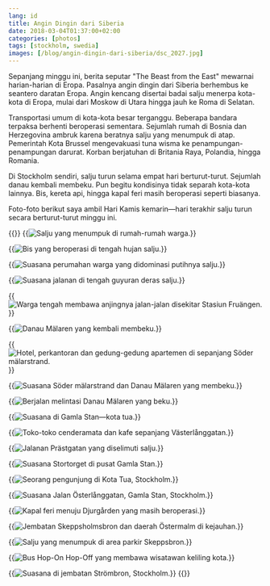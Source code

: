 ```yaml
---
lang: id
title: Angin Dingin dari Siberia
date: 2018-03-04T01:37:00+02:00
categories: [photos]
tags: [stockholm, swedia]
images: [/blog/angin-dingin-dari-siberia/dsc_2027.jpg]
---
```

Sepanjang minggu ini, berita seputar "The Beast from the East" mewarnai harian-harian di Eropa. Pasalnya angin dingin dari Siberia berhembus ke seantero daratan Eropa. Angin kencang disertai badai salju menerpa kota-kota di Eropa, mulai dari Moskow di Utara hingga jauh ke Roma di Selatan.

Transportasi umum di kota-kota besar terganggu. Beberapa bandara terpaksa berhenti beroperasi sementara. Sejumlah rumah di Bosnia dan Herzegovina ambruk karena beratnya salju yang menumpuk di atap. Pemerintah Kota Brussel mengevakuasi tuna wisma ke penampungan-penampungan darurat. Korban berjatuhan di Britania Raya, Polandia, hingga Romania.

Di Stockholm sendiri, salju turun selama empat hari berturut-turut. Sejumlah danau kembali membeku. Pun begitu kondisinya tidak separah kota-kota lainnya. Bis, kereta api, hingga kapal feri masih beroperasi seperti biasanya.

Foto-foto berikut saya ambil Hari Kamis kemarin—hari terakhir salju turun secara berturut-turut minggu ini.

{{<gallery>}}
{{<img alt="Salju yang menumpuk di rumah-rumah warga." src="dsc_2020.jpg">}}

{{<img alt="Bis yang beroperasi di tengah hujan salju." src="dsc_2022.jpg">}}

{{<img alt="Suasana perumahan warga yang didominasi putihnya salju." src="dsc_2025.jpg">}}

{{<img alt="Suasana jalanan di tengah guyuran deras salju." src="dsc_2027.jpg">}}

{{<img alt="Warga tengah membawa anjingnya jalan-jalan disekitar Stasiun Fruängen." src="dsc_2030.jpg">}}

{{<img alt="Danau Mälaren yang kembali membeku." src="dsc_2033.jpg">}}

{{<img alt="Hotel, perkantoran dan gedung-gedung apartemen di sepanjang Söder mälarstrand." src="dsc_2035.jpg">}}

{{<img alt="Suasana Söder mälarstrand dan Danau Mälaren yang membeku." src="dsc_2036.jpg">}}

{{<img alt="Berjalan melintasi Danau Mälaren yang beku." src="dsc_2038.jpg">}}

{{<img alt="Suasana di Gamla Stan—kota tua." src="dsc_2044.jpg">}}

{{<img alt="Toko-toko cenderamata dan kafe sepanjang Västerlånggatan." src="dsc_2046.jpg">}}

{{<img alt="Jalanan Prästgatan yang diselimuti salju." src="dsc_2056.jpg">}}

{{<img alt="Suasana Stortorget di pusat Gamla Stan." src="dsc_2057.jpg">}}

{{<img alt="Seorang pengunjung di Kota Tua, Stockholm." src="dsc_2068.jpg">}}

{{<img alt="Suasana Jalan Österlånggatan, Gamla Stan, Stockholm." src="dsc_2069.jpg">}}

{{<img alt="Kapal feri menuju Djurgården yang masih beroperasi." src="dsc_2073.jpg">}}

{{<img alt="Jembatan Skeppsholmsbron dan daerah Östermalm di kejauhan." src="dsc_2078.jpg">}}

{{<img alt="Salju yang menumpuk di area parkir Skeppsbron." src="dsc_2080.jpg">}}

{{<img alt="Bus Hop-On Hop-Off yang membawa wisatawan keliling kota." src="dsc_2095.jpg">}}

{{<img alt="Suasana di jembatan Strömbron, Stockholm." src="dsc_2099.jpg">}}
{{</gallery>}}
